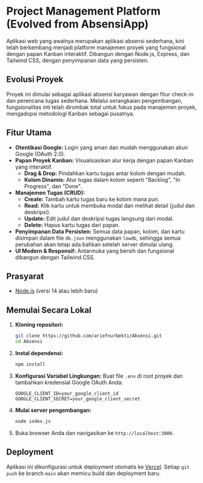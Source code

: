 # Project Management Platform (Evolved from AbsensiApp)

Aplikasi web yang awalnya merupakan aplikasi absensi sederhana, kini telah berkembang menjadi platform manajemen proyek yang fungsional dengan papan Kanban interaktif. Dibangun dengan Node.js, Express, dan Tailwind CSS, dengan penyimpanan data yang persisten.

## Evolusi Proyek

Proyek ini dimulai sebagai aplikasi absensi karyawan dengan fitur check-in dan perencana tugas sederhana. Melalui serangkaian pengembangan, fungsionalitas inti telah dirombak total untuk fokus pada manajemen proyek, mengadopsi metodologi Kanban sebagai pusatnya.

## Fitur Utama

*   **Otentikasi Google:** Login yang aman dan mudah menggunakan akun Google (OAuth 2.0).
*   **Papan Proyek Kanban:** Visualisasikan alur kerja dengan papan Kanban yang interaktif.
    *   **Drag & Drop:** Pindahkan kartu tugas antar kolom dengan mudah.
    *   **Kolom Dinamis:** Atur tugas dalam kolom seperti "Backlog", "In Progress", dan "Done".
*   **Manajemen Tugas (CRUD):**
    *   **Create:** Tambah kartu tugas baru ke kolom mana pun.
    *   **Read:** Klik kartu untuk membuka modal dan melihat detail (judul dan deskripsi).
    *   **Update:** Edit judul dan deskripsi tugas langsung dari modal.
    *   **Delete:** Hapus kartu tugas dari papan.
*   **Penyimpanan Data Persisten:** Semua data papan, kolom, dan kartu disimpan dalam file `db.json` menggunakan `lowdb`, sehingga semua perubahan akan tetap ada bahkan setelah server dimulai ulang.
*   **UI Modern & Responsif:** Antarmuka yang bersih dan fungsional dibangun dengan Tailwind CSS.

## Prasyarat

*   [Node.js](https://nodejs.org/) (versi 14 atau lebih baru)

## Memulai Secara Lokal

1.  **Kloning repositori:**

    ```bash
    git clone https://github.com/ariefnurbekti/Absensi.git
    cd Absensi
    ```

2.  **Instal dependensi:**

    ```bash
    npm install
    ```

3.  **Konfigurasi Variabel Lingkungan:**
    Buat file `.env` di root proyek dan tambahkan kredensial Google OAuth Anda:
    ```
    GOOGLE_CLIENT_ID=your_google_client_id
    GOOGLE_CLIENT_SECRET=your_google_client_secret
    ```

4.  **Mulai server pengembangan:**

    ```bash
    node index.js
    ```

5.  Buka browser Anda dan navigasikan ke `http://localhost:3000`.

## Deployment

Aplikasi ini dikonfigurasi untuk deployment otomatis ke [Vercel](https://vercel.com/). Setiap `git push` ke branch `main` akan memicu build dan deployment baru.
